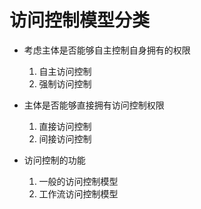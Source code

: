 # 访问控制模型分类

* 考虑主体是否能够自主控制自身拥有的权限
    1. 自主访问控制
    2. 强制访问控制

* 主体是否能够直接拥有访问控制权限
    1. 直接访问控制
    2. 间接访问控制

* 访问控制的功能
    1. 一般的访问控制模型
    2. 工作流访问控制模型




